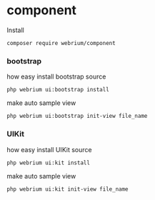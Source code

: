 # component

Install

``
composer require webrium/component
``


### bootstrap

how easy install bootstrap source
```
php webrium ui:bootstrap install
```

make auto sample view
```
php webrium ui:bootstrap init-view file_name
```


### UIKit


how easy install UIKit source
```
php webrium ui:kit install
```

make auto sample view
```
php webrium ui:kit init-view file_name
```

